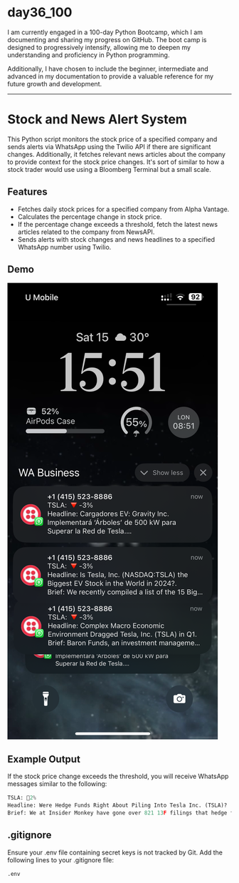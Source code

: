 # day36_100
I am currently engaged in a 100-day Python Bootcamp, which I am documenting and sharing my progress on GitHub. The boot camp is designed to progressively intensify, allowing me to deepen my understanding and proficiency in Python programming.

Additionally, I have chosen to include the beginner, intermediate and advanced in my documentation to provide a valuable reference for my future growth and development.

---------------------
# Stock and News Alert System
This Python script monitors the stock price of a specified company and sends alerts via WhatsApp using the Twilio API if there are significant changes. Additionally, it fetches relevant news articles about the company to provide context for the stock price changes. It's sort of similar to how a stock trader would use using a Bloomberg Terminal but a small scale.

## Features
- Fetches daily stock prices for a specified company from Alpha Vantage.
- Calculates the percentage change in stock price.
- If the percentage change exceeds a threshold, fetch the latest news articles related to the company from NewsAPI.
- Sends alerts with stock changes and news headlines to a specified WhatsApp number using Twilio.

## Demo 
![](https://github.com/AlvinChin1608/day36_100/blob/main/Finished_Product_Screenshot.PNG)

## Example Output
If the stock price change exceeds the threshold, you will receive WhatsApp messages similar to the following:
```python
TSLA: 🔺2%
Headline: Were Hedge Funds Right About Piling Into Tesla Inc. (TSLA)?
Brief: We at Insider Monkey have gone over 821 13F filings that hedge funds and prominent investors are required to file by the SEC. The 13F filings show the funds' and investors' portfolio positions as of March 31st, near the height of the coronavirus market crash.
```

## .gitignore
Ensure your .env file containing secret keys is not tracked by Git. Add the following lines to your .gitignore file:

```python
.env
```
